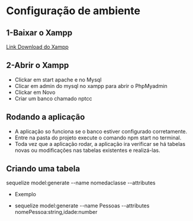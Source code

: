 # Configuração de ambiente

## 1-Baixar o Xampp
[Link Download do Xampp](https://www.apachefriends.org/pt_br/index.html)

## 2-Abrir o Xampp
* Clickar em start apache e no Mysql
* Clicar em admin do mysql no xampp para abrir o PhpMyadmin
* Clickar em Novo
* Criar um banco chamado nptcc 

## Rodando a aplicação 
* A aplicação so funciona se o banco estiver configurado corretamente.
* Entre na pasta do projeto execute o comando npm start no terminal.
* Toda vez que a aplicação rodar, a aplicação ira verificar se há tabelas novas ou modificações nas tabelas existentes e realizá-las.

## Criando uma tabela 
sequelize model:generate --name nomedaclasse --attributes

* Exemplo 
- sequelize model:generate --name Pessoas --attributes nomePessoa:string,idade:number